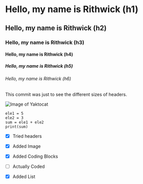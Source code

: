 # Hello, my name is Rithwick (h1)
## Hello, my name is Rithwick (h2)
### Hello, my name is Rithwick (h3)
#### Hello, my name is Rithwick (h4)
##### Hello, my name is Rithwick (h5)
###### Hello, my name is Rithwick (h6)
This commit was just to see the different sizes of headers. 

![Image of Yaktocat](https://octodex.github.com/images/yaktocat.png)

``` python3
ele1 = 5
ele2 = 3
sum = ele1 + ele2
print(sum)
```

- [X] Tried headers
- [X] Added Image
- [X] Added Coding Blocks
- [ ] Actually Coded
- [X] Added List

